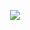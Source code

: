 <p align="center">
  <img src="https://camo.githubusercontent.com/0c871d919fff33781be143545daeff794f15d1b1/68747470733a2f2f6769746875622e6769746875626173736574732e636f6d2f696d616765732f7370696e6e6572732f6f63746f6361742d7370696e6e65722d3132382e676966" />
</p>
